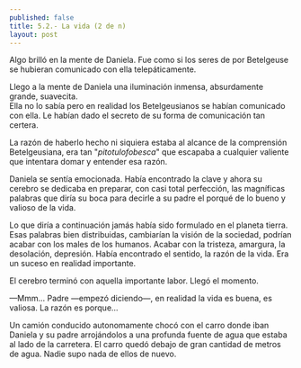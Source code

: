 ```yaml
---
published: false
title: 5.2.- La vida (2 de n)
layout: post
---
```

Algo brilló en la mente de Daniela. Fue como si los seres de por Betelgeuse se hubieran comunicado con ella telepáticamente.

Llego a la mente de Daniela una iluminación inmensa, absurdamente grande, suavecita.  
Ella no lo sabía pero en realidad los Betelgeusianos se habían comunicado con ella. Le habían dado el secreto de su forma de comunicación tan certera.

La razón de haberlo hecho ni siquiera estaba al alcance de la comprensión Betelgeusiana, era tan "_pitotulofobesca_" que escapaba a cualquier valiente que intentara domar y entender esa razón.

Daniela se sentía emocionada. Había encontrado la clave y ahora su cerebro se dedicaba en preparar, con casi total perfección, las magníficas palabras que diría su boca para decirle a su padre el porqué de lo bueno y valioso de la vida.

Lo que diría a continuación jamás había sido formulado en el planeta tierra. Esas palabras bien distribuidas, cambiarían la visión de la sociedad, podrían acabar con los males de los humanos. Acabar con la tristeza, amargura, la desolación, depresión. Había encontrado el sentido, la razón de la vida. Era un suceso en realidad importante.

El cerebro terminó con aquella importante labor. Llegó el momento.

—Mmm... Padre —empezó diciendo—, en realidad la vida es buena, es valiosa. La razón es porque...

Un camión conducido autonomamente chocó con el carro donde iban Daniela y su padre arrojándolos a una profunda fuente de agua que estaba al lado de la carretera. El carro quedó debajo de gran cantidad de metros de agua. Nadie supo nada de ellos de nuevo.
